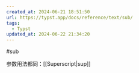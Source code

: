 ```yaml
---
created_at: 2024-06-21 18:51:50
url: https://typst.app/docs/reference/text/sub/
tags:
  - Typst
updated_at: 2024-06-22 21:34:20
---
```

#sub

参数用法都同：[[Superscript|sup]]


